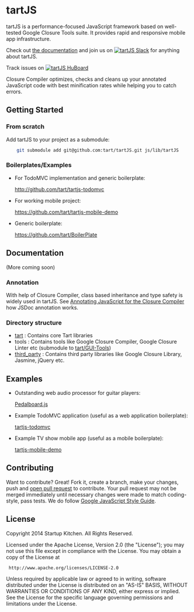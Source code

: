 tartJS
======

tartJS is a performance-focused JavaScript framework based on well-tested Google Closure Tools suite.
It provides rapid and responsive mobile app infrastructure.

Check out [the documentation](http://tart.js.org/docs) and join us on [![tartJS Slack](http://slack.tartjs.org/badge.svg)](http://slack.tartjs.org) for anything about tartJS.

Track issues on [![tartJS HuBoard](https://img.shields.io/github/issues/tart/tartjs.svg?style=flat&label=HuBoard)](https://huboard.com/tart/tartJS)

Closure Compiler optimizes, checks and cleans up your annotated JavaScript code with best minification rates while helping you to catch errors.


## Getting Started

### From scratch

Add tartJS to your project as a submodule:

```sh
    git submodule add git@github.com:tart/tartJS.git js/lib/tartJS
```

### Boilerplates/Examples

* For TodoMVC implementation and generic boilerplate:

    http://github.com/tart/tartjs-todomvc

* For working mobile project:

    https://github.com/tart/tartjs-mobile-demo

* Generic boilerplate:

    https://github.com/tart/BoilerPlate


## Documentation

(More coming soon)


### Annotation

With help of Closure Compiler, class based inheritance and type safety is widely used in tartJS.
See [Annotating JavaScript for the Closure Compiler](https://developers.google.com/closure/compiler/docs/js-for-compiler) how JSDoc annotation works.


### Directory structure

* [tart](https://github.com/tart/tartJS/tree/master/tart) : Contains core Tart libraries
* tools : Contains tools like Google Closure Compiler, Google Closure Linter etc (submodule to [tart/GUI-Tools](https://github.com/tart/GUI-Tools))
* [third_party](https://github.com/tart/tartJS/tree/master/third_party) : Contains third party libraries like Google Closure Library, Jasmine, jQuery etc. 


## Examples

* Outstanding web audio processor for guitar players:

    [Pedalboard.js](http://dashersw.github.io/pedalboard.js/)

* Example TodoMVC application (useful as a web application boilerplate):

    [tartjs-todomvc](https://github.com/tart/tartjs-todomvc)

* Example TV show mobile app (useful as a mobile boilerplate):

    [tartjs-mobile-demo](https://github.com/tart/tartjs-mobile-demo)

## Contributing

Want to contribute? Great! Fork it, create a branch, make your changes, push and [open pull request](https://github.com/tart/tartJS/pulls) to contribute.
Your pull request may not be merged immediately until necessary changes were made to match coding-style, pass tests.
We do follow [Google JavaScript Style Guide](https://google-styleguide.googlecode.com/svn/trunk/javascriptguide.xml).



## License

Copyright 2014 Startup Kitchen. All Rights Reserved.

Licensed under the Apache License, Version 2.0 (the "License");
you may not use this file except in compliance with the License.
You may obtain a copy of the License at

     http://www.apache.org/licenses/LICENSE-2.0

Unless required by applicable law or agreed to in writing, software
distributed under the License is distributed on an "AS-IS" BASIS,
WITHOUT WARRANTIES OR CONDITIONS OF ANY KIND, either express or implied.
See the License for the specific language governing permissions and
limitations under the License.
